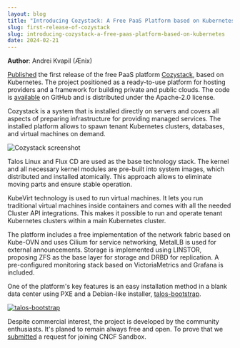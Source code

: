 ```yaml
---
layout: blog
title: "Introducing Cozystack: A Free PaaS Platform based on Kubernetes"
slug: first-release-of-cozystack
slug: introducing-cozystack-a-free-paas-platform-based-on-kubernetes
date: 2024-02-21
---
```


**Author**: Andrei Kvapil (Ænix)

[Published](https://github.com/aenix-io/cozystack/releases/tag/v0.1.0) the first release of the free PaaS platform [Cozystack](https://github.com/aenix-io/cozystack/releases/tag/v0.1.0), based on Kubernetes.
The project positioned as a ready-to-use platform for hosting providers and a framework for building private and public clouds. The code is [available](https://github.com/aenix-io/cozystack) on GitHub and is distributed under the Apache-2.0 license.

Cozystack is a system that is installed directly on servers and covers all aspects of preparing infrastructure for providing managed services. The installed platform allows to spawn tenant Kubernetes clusters, databases, and virtual machines on demand.

![Cozystack screenshot](https://cozystack.io/img/screenshot.png)

Talos Linux and Flux CD are used as the base technology stack. The kernel and all necessary kernel modules are pre-built into system images, which distributed and installed atomically.
This approach allows to eliminate moving parts and ensure stable operation.

KubeVirt technology is used to run virtual machines. It lets you run traditional virtual machines inside containers and comes with all the needed Cluster API integrations. This makes it possible to run and operate tenant Kubernetes clusters within a main Kubernetes cluster.

The platform includes a free implementation of the network fabric based on Kube-OVN and uses Cilium for service networking, MetalLB is used for external announcements.
Storage is implemented using LINSTOR, proposing ZFS as the base layer for storage and DRBD for replication.
A pre-configured monitoring stack based on VictoriaMetrics and Grafana is included.

One of the platform's key features is an easy installation method in a blank data center using PXE and a Debian-like installer, [talos-bootstrap](https://github.com/aenix-io/talos-bootstrap/).

[![talos-bootstrap](https://asciinema.org/a/627123.svg)](https://asciinema.org/a/627123?autoplay=1)

Despite commercial interest, the project is developed by the community enthusiasts.
It's planed to remain always free and open. To prove that we [submitted](https://github.com/cncf/sandbox/issues/87) a request for joining CNCF Sandbox.
